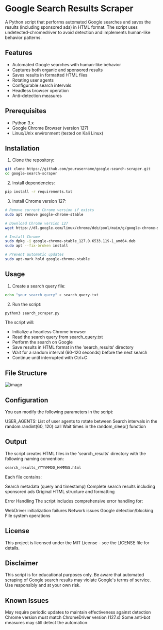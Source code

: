 # Google Search Results Scraper

A Python script that performs automated Google searches and saves the results (including sponsored ads) in HTML format. The script uses undetected-chromedriver to avoid detection and implements human-like behavior patterns.

## Features

- Automated Google searches with human-like behavior
- Captures both organic and sponsored results
- Saves results in formatted HTML files
- Rotating user agents
- Configurable search intervals
- Headless browser operation
- Anti-detection measures

## Prerequisites

- Python 3.x
- Google Chrome Browser (version 127)
- Linux/Unix environment (tested on Kali Linux)

## Installation

1. Clone the repository:
```bash
git clone https://github.com/yourusername/google-search-scraper.git
cd google-search-scraper
```

2. Install dependencies:
```bash
pip install -r requirements.txt
```

3. Install Chrome version 127:
```bash
# Remove current Chrome version if exists
sudo apt remove google-chrome-stable

# Download Chrome version 127
wget https://dl.google.com/linux/chrome/deb/pool/main/g/google-chrome-stable/google-chrome-stable_127.0.6533.119-1_amd64.deb

# Install Chrome
sudo dpkg -i google-chrome-stable_127.0.6533.119-1_amd64.deb
sudo apt --fix-broken install

# Prevent automatic updates
sudo apt-mark hold google-chrome-stable
```

## Usage
1. Create a search query file:
```bash
echo "your search query" > search_query.txt
```

2. Run the script:
```bash
python3 search_scraper.py
```
The script will:
- Initialize a headless Chrome browser
- Read the search query from search_query.txt
- Perform the search on Google
- Save results in HTML format in the 'search_results' directory
- Wait for a random interval (60-120 seconds) before the next search
- Continue until interrupted with Ctrl+C

## File Structure
![image](https://github.com/user-attachments/assets/407cee6f-86c9-4f56-8633-74ca7c8fef80)


## Configuration
You can modify the following parameters in the script:

USER_AGENTS: List of user agents to rotate between
Search intervals in the random.randint(60, 120) call
Wait times in the random_sleep() function

## Output
The script creates HTML files in the 'search_results' directory with the following naming convention:
```bash
search_results_YYYYMMDD_HHMMSS.html
```
Each file contains:

Search metadata (query and timestamp)
Complete search results including sponsored ads
Original HTML structure and formatting

Error Handling
The script includes comprehensive error handling for:

WebDriver initialization failures
Network issues
Google detection/blocking
File system operations

## License
This project is licensed under the MIT License - see the LICENSE file for details.

## Disclaimer
This script is for educational purposes only. Be aware that automated scraping of Google search results may violate Google's terms of service. Use responsibly and at your own risk.

## Known Issues
May require periodic updates to maintain effectiveness against detection
Chrome version must match ChromeDriver version (127.x)
Some anti-bot measures may still detect the automation
